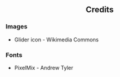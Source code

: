 <h2 align="center">Credits</h2>

<h3>Images</h3>
<ul>
<li>Glider icon - Wikimedia Commons</li>
</ul>

<h3>Fonts</h3>
<ul>
<li>PixelMix - Andrew Tyler</li>
</ul>